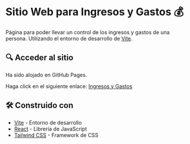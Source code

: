 # Sitio Web para Ingresos y Gastos 💰

Página para poder llevar un control de los ingresos y gastos de una persona. Utilizando el entorno de desarrollo de [Vite](https://vitejs.dev/).

## 🔍 Acceder al sitio

Ha sido alojado en GitHub Pages.

Haga click en el siguiente enlace: [Ingresos y Gastos](https://juanjo21-01.github.io/front-gastos/)

## 🛠️ Construido con

- [Vite](https://vitejs.dev/) - Entorno de desarrollo
- [React](https://es.reactjs.org/) - Librería de JavaScript
- [Tailwind CSS](https://tailwindcss.com/) - Framework de CSS
